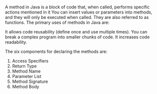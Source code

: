 A method in Java is a block of code that, when called, performs specific actions mentioned in it
You can insert values or parameters into methods, and they will only be executed when called. 
They are also referred to as functions. The primary uses of methods in Java are:

It allows code reusability (define once and use multiple times).
You can break a complex program into smaller chunks of code.
It increases code readability.

The six components for declaring the methods are:
   1) Access Specifiers
   2) Return Type
   3) Method Name
   4) Parameter List
   5) Method Signature
   6) Method Body
